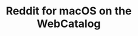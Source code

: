 ---
name: Reddit
category: Social Networking
title: Reddit for macOS on the WebCatalog
key: reddit
fullUrl: 'https://reddit.com'
hostname: reddit.com

---